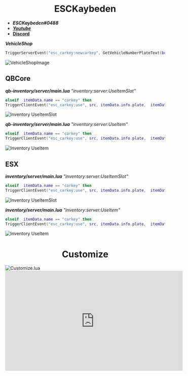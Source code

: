 <div align="center">
  <h1>ESCKaybeden</h1>
</div>

- **_ESCKaybeden#0488_**
- [**_Youtube_**](https://www.youtube.com/channel/UCwmyBjDNow69-4A2jCRe4Sg)
- [**Discord**](https://discord.gg/2drcthqyAF)


 **_VehicleShop_** 
```lua
TriggerServerEvent("esc_carkey:newcarkey", GetVehicleNumberPlateText(buycar), data.model)
```
<img align="center" alt="VehicleShopImage" src="https://cdn.discordapp.com/attachments/959996073882050610/959997496153763870/carkey-trig.png"/>


## QBCore

 **_qb-inventory/server/main.lua_**  *_"inventory:server:UseItemSlot"_*
```lua
elseif	itemData.name == "carkey" then
TriggerClientEvent("esc_carkey:use", src, itemData.info.plate,  itemData.info.model)
```
<img align="center" alt="Inventory UseItemSlot" src="https://cdn.discordapp.com/attachments/912538828630265946/962700611416096818/carkey_qb_server_useslot.png"/>


 **_qb-inventory/server/main.lua_**  *_"inventory:server:UseItem"_*
```lua
elseif	itemData.name == "carkey" then
TriggerClientEvent("esc_carkey:use", src, itemData.info.plate,  itemData.info.model)
```
<img align="center" alt="Inventory UseItem" src="https://cdn.discordapp.com/attachments/912538828630265946/962700714222682172/carkey_qb_server_useitem.png"/>

## ESX

 **_inventory/server/main.lua_**  *_"inventory:server:UseItemSlot"_*
```lua
elseif	itemData.name == "carkey" then
TriggerClientEvent("esc_carkey:use", src, itemData.info.plate,  itemData.info.model)
```
<img align="center" alt="Inventory UseItemSlot" src="https://cdn.discordapp.com/attachments/912538828630265946/962701872819478579/carkey_esx_server_useitemslot.png"/>


 **_inventory/server/main.lua_**  *_"inventory:server:UseItem"_*
```lua
elseif	itemData.name == "carkey" then
TriggerClientEvent("esc_carkey:use", src, itemData.info.plate,  itemData.info.model)
```
<img align="center" alt="Inventory UseItem" src="https://cdn.discordapp.com/attachments/912538828630265946/962701872479744001/carkey_esx_server_useitem.png"/>


<div align="center">
  <h1> Customize </h1>
</div>
<img align="center" alt="Customize.lua" src="https://cdn.discordapp.com/attachments/959996073882050610/959996154622398534/carkey.png"/>

<iframe width="560" height="315" src="https://www.youtube.com/watch?v=e28gst7Hptk"  frameborder="0"  allow="accelerometer; autoplay; encrypted-media; gyroscope; picture-in-picture" allowfullscreen></iframe>
